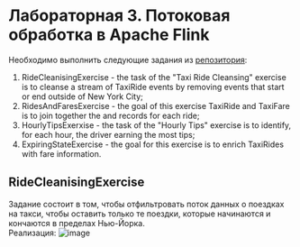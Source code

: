 # Лабораторная 3. Потоковая обработка в Apache Flink
Необходимо выполнить следующие задания из [репозитория](https://github.com/ververica/flink-training-exercises):
1. RideCleanisingExercise - the task of the "Taxi Ride Cleansing" exercise is to cleanse a stream of TaxiRide events by removing events that start or end outside of New York City;
2. RidesAndFaresExercise - the goal of this exercise TaxiRide and TaxiFare is to join together the and records for each ride;
3. HourlyTipsExerxise - the task of the "Hourly Tips" exercise is to identify, for each hour, the driver earning the most tips;
4. ExpiringStateExercise - the goal for this exercise is to enrich TaxiRides with fare information.

## RideCleanisingExercise
Задание состоит в том, чтобы отфильтровать поток данных о поездках на такси, чтобы оставить только те поездки, которые начинаются и кончаются в пределах Нью-Йорка.</br>
Реализация:
![image](https://user-images.githubusercontent.com/83270014/209722394-7a96794e-c820-4684-8b92-8a526754c04d.png)
